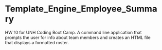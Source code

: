 # Template_Engine_Employee_Summary
HW 10 for UNH Coding Boot Camp. A command line application that prompts the user for info about team members and creates an HTML file that displays a formatted roster.
